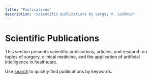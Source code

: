 ```yaml
---
title: "Publications"
description: "Scientific publications by Sergey V. Sushkov"
---
```


# Scientific Publications

This section presents scientific publications, articles, and research on topics of surgery, clinical medicine, and the application of artificial intelligence in healthcare.

Use [search](/en/search/) to quickly find publications by keywords.
